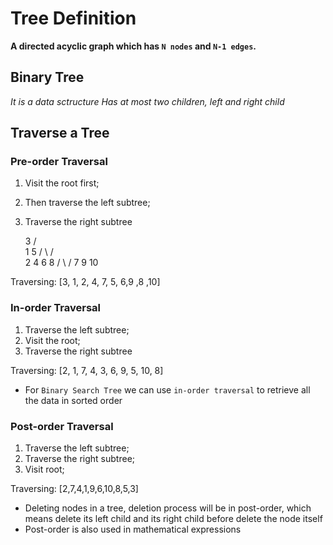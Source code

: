# Tree Definition
__A directed acyclic graph which has `N nodes` and `N-1 edges`.__

## Binary Tree
_It is a data sctructure_
_Has at most two children, left and right child_

## Traverse a Tree

### Pre-order Traversal
  1. Visit the root first;
  2. Then traverse the left subtree;
  3. Traverse the right subtree

        3
      /    \
    1       5
   / \    /   \
  2   4  6     8
     /    \   /
    7      9 10

Traversing: [3, 1, 2, 4, 7, 5, 6,9 ,8 ,10]

### In-order Traversal
 1. Traverse the left subtree;
 2. Visit the root;
 3. Traverse the right subtree

Traversing: [2, 1, 7, 4, 3, 6, 9, 5, 10, 8]

* For `Binary Search Tree` we can use `in-order traversal` to retrieve all the data in sorted order

### Post-order Traversal
  1. Traverse the left subtree;
  2. Traverse the right subtree;
  3. Visit root;

Traversing: [2,7,4,1,9,6,10,8,5,3]

* Deleting nodes in a tree, deletion process will be in post-order, which means delete its left child and its right child before delete the node itself
* Post-order is also used in mathematical expressions

